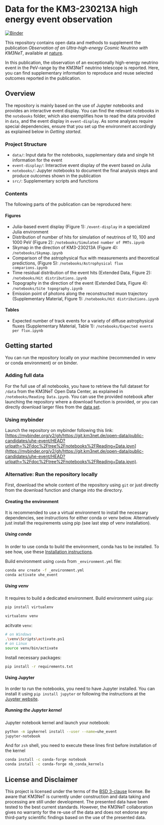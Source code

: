 # Data for the KM3-230213A high energy event observation

[![Binder](https://mybinder.org/badge_logo.svg)](https://mybinder.org/v2/git/https%3A%2F%2Fgit.km3net.de%2Fopen-data%2Fpublic-candidates%2Fvhe-event/HEAD?urlpath=%2Fdoc%2Ftree%2Fnotebooks%2FReading+Data.ipynb)

This repository contains open data and methods to supplement the publication *Observation of an Ultra-high-energy Cosmic Neutrino with KM3NeT*, available at [nature](https://www.nature.com/articles/s41586-024-08543-1).

In this publication, the observation of an exceptionally high-energy neutrino event in the PeV-range by the KM3NeT neutrino telescope is reported. Here, you can find supplementary information to reproduce and reuse selected outcomes reported in the publication.

## Overview

The repository is mainly based on the use of Jupyter notebooks and provides an interactive event display. You can find the relevant notebooks in the `notebooks` folder, which also exemplifies how to read the data provided in `data`, and the event display in `event-display`. As some analyses require special dependencies, ensure that you set up the environment accordingly as explained below in *Getting started*.

### Project Structure
- `data/`: Input data for the notebooks, supplementary data and single hit information for the event
- `event-display/`: Interactive event display of the event based on Julia
- `notebooks/`: Jupyter notebooks to document the final analysis steps and produce outcomes shown in the publication
- `src/`: Supplementary scripts and functions

### Contents

The following parts of the publication can be reproduced here:

#### Figures
- Julia-based event display (Figure 1): `/event-display` in a specialized Julia environment
- Distribution of number of hits for simulation of neutrinos of 10, 100 and 1000 PeV (Figure 2): `/notebooks/Simulated number of PMTs.ipynb`
- Skymap in the direction of KM3-230213A (Figure 4): `/notebooks/Skymap.ipynb`
- Comparison of the astrophysical flux with measurements and theoretical predictions, (Figure 5): `/notebooks/Astrophysical flux comparions.ipynb`
- Time residual distribution of the event hits (Extended Data, Figure 2): `/notebooks/Hit distributions.ipynb`
- Topography in the direction of the event (Extended Data, Figure 4): `/notebooks/Site topography.ipynb`
- Emission point of photons along the reconstructed muon trajectory (Supplementary Material, Figure 1): `/notebooks/Hit distributions.ipynb`

#### Tables
- Expected number of track events for a variety of diffuse astrophysical fluxes (Supplementary Material, Table 1): `/notebooks/Expected events per flux.ipynb`

## Getting started

You can run the repository locally on your machine (recommended in venv or conda environment) or on binder.

### Adding full data

For the full use of all notebooks, you have to retrieve the full dataset for `/data` from the KM3NeT Open Data Center, as explained in `/notebooks/Reading Data.ipynb`. You can use the provided notebook after launching the repository where a download function is provided, or you can directly download larger files from the [data set](https://opendata.km3net.de/dataset.xhtml?persistentId=doi%3A10.5072%2FFK2%2FJW72C9).

### Using mybinder

Launch the repository on mybinder following this link: [https://mybinder.org/v2/gh/https://git.km3net.de/open-data/public-candidates/uhe-event/HEAD?urlpath=%2Fdoc%2Ftree%2Fnotebooks%2FReading+Data.ipyn](https://mybinder.org/v2/gh/https://git.km3net.de/open-data/public-candidates/uhe-event/HEAD?urlpath=%2Fdoc%2Ftree%2Fnotebooks%2FReading+Data.ipyn).

### Alternative: Run the repository locally

First, download the whole content of the repository using `git` or just directly from the download function and change into the directory.

#### Creating the environment

It is recommended to use a virtual environment to install the necessary dependencies, see instructions for either conda or venv below. Alternatively just install the requirements using pip (see last step of venv installation).

##### Using conda
In order to use conda to build the environment, conda has to be installed. To see how, use these [Installation instructions](https://docs.anaconda.com/free/anaconda/install/).

Build environment using `conda` from `_environment.yml` file:
```sh
conda env create -f _environment.yml
conda activate uhe_event
```

##### Using venv

It requires to build a dedicated environment.
Build environment using `pip`:
```sh
pip install virtualenv

virtualenv venv

```
acitvate `venv`:
```sh
# on Windows
.\venv\Scripts\activate.ps1
# on Linux
source venv/bin/activate
```
Install necessary packages:
```sh
pip install -r requirements.txt
```

#### Using Jupyter
In order to run the notebooks, you need to have Jupyter installed. You can install it using `pip install jupyter` or following the instructions at the [Juypter website](https://jupyter.org/install).

##### Running the Jupyter kernel

Jupyter notebook kernel and launch your notebook:
```sh
python -m ipykernel install --user --name=uhe_event
jupyter-notebook
```
And for `zsh` shell, you need to execute these lines first before installation of the kernel
```zsh
conda install -c conda-forge notebook
conda install -c conda-forge nb_conda_kernels
```

## License and Disclaimer

This project is licensed under the terms of the [BSD 3-clause](/LICENSE) license. Be aware that KM3NeT is currently under construction and data taking and processing are still under development. The presented data have been tested to the best current standards. However, the KM3NeT collaboration gives no warranty for the re-use of the data and does not endorse any third-party scientific findings based on the use of the presented data.

